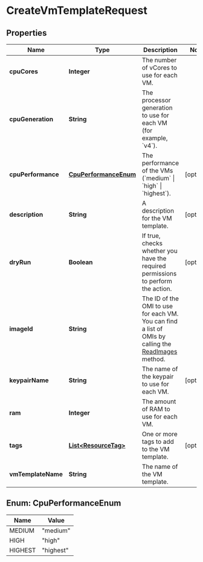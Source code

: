 

# CreateVmTemplateRequest


## Properties

| Name | Type | Description | Notes |
|------------ | ------------- | ------------- | -------------|
|**cpuCores** | **Integer** | The number of vCores to use for each VM. |  |
|**cpuGeneration** | **String** | The processor generation to use for each VM (for example, &#x60;v4&#x60;). |  |
|**cpuPerformance** | [**CpuPerformanceEnum**](#CpuPerformanceEnum) | The performance of the VMs (&#x60;medium&#x60; \\| &#x60;high&#x60; \\|  &#x60;highest&#x60;). |  [optional] |
|**description** | **String** | A description for the VM template. |  [optional] |
|**dryRun** | **Boolean** | If true, checks whether you have the required permissions to perform the action. |  [optional] |
|**imageId** | **String** | The ID of the OMI to use for each VM. You can find a list of OMIs by calling the [ReadImages](#readimages) method. |  |
|**keypairName** | **String** | The name of the keypair to use for each VM. |  [optional] |
|**ram** | **Integer** | The amount of RAM to use for each VM. |  |
|**tags** | [**List&lt;ResourceTag&gt;**](ResourceTag.md) | One or more tags to add to the VM template. |  [optional] |
|**vmTemplateName** | **String** | The name of the VM template. |  |



## Enum: CpuPerformanceEnum

| Name | Value |
|---- | -----|
| MEDIUM | &quot;medium&quot; |
| HIGH | &quot;high&quot; |
| HIGHEST | &quot;highest&quot; |



